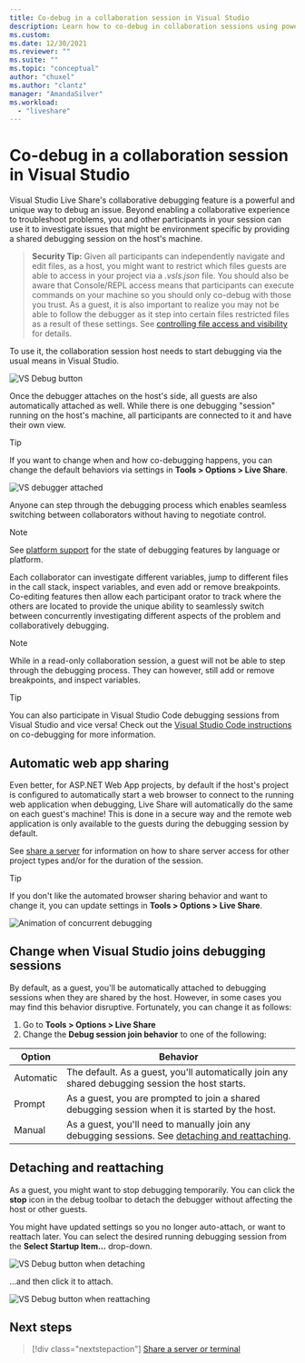 ```yaml
---
title: Co-debug in a collaboration session in Visual Studio
description: Learn how to co-debug in collaboration sessions using powerful tools included in Visual Studio and Live Share.
ms.custom:
ms.date: 12/30/2021
ms.reviewer: ""
ms.suite: ""
ms.topic: "conceptual"
author: "chuxel"
ms.author: "clantz"
manager: "AmandaSilver"
ms.workload: 
  - "liveshare"
---
```


<!--
Copyright © Microsoft Corporation
All rights reserved.
Creative Commons Attribution 4.0 License (International): https://creativecommons.org/licenses/by/4.0/legalcode
-->

# Co-debug in a collaboration session in Visual Studio

Visual Studio Live Share's collaborative debugging feature is a powerful and unique way to debug an issue. Beyond enabling a collaborative experience to troubleshoot problems, you and other participants in your session can use it to investigate issues that might be environment specific by providing a shared debugging session on the host's machine.

> **Security Tip:** Given all participants can independently navigate and edit files, as a host, you might want to restrict which files guests are able to access in your project via a *.vsls.json* file. You should also be aware that Console/REPL access means that participants can execute commands on your machine so you should only co-debug with those you trust. As a guest, it is also important to realize you may not be able to follow the debugger as it step into certain files restricted files as a result of these settings. See [controlling file access and visibility](../reference/security.md#controlling-file-access-and-visibility) for details.

To use it, the collaboration session host needs to start debugging via the usual means in Visual Studio.

![VS Debug button](../media/vs-debug-button.png)

Once the debugger attaches on the host's side, all guests are also automatically attached as well. While there is one debugging "session" running on the host's machine, all participants are connected to it and have their own view.

> [!TIP]
> If you want to change when and how co-debugging happens, you can change the default behaviors via settings in **Tools > Options > Live Share**.

![VS debugger attached](../media/vs-debugger.png)

Anyone can step through the debugging process which enables seamless switching between collaborators without having to negotiate control.

> [!NOTE]
> See [platform support](../reference/platform-support.md) for the state of debugging features by language or platform.

Each collaborator can investigate different variables, jump to different files in the call stack, inspect variables, and even add or remove breakpoints. Co-editing features then allow each participant orator to track where the others are located to provide the unique ability to seamlessly switch between concurrently investigating different aspects of the problem and collaboratively debugging.

> [!NOTE]
> While in a read-only collaboration session, a guest will not be able to step through the debugging process. They can however, still add or remove breakpoints, and inspect variables.

> [!TIP]
> You can also participate in Visual Studio Code debugging sessions from Visual Studio and vice versa! Check out the [Visual Studio Code instructions](codebug-visual-studio-code.md) on co-debugging for more information.

## Automatic web app sharing

Even better, for ASP.NET Web App projects, by default if the host's project is configured to automatically start a web browser to connect to the running web application when debugging, Live Share will automatically do the same on each guest's machine! This is done in a secure way and the remote web application is only available to the guests during the debugging session by default.

See [share a server](share-server-visual-studio.md) for information on how to share server access for other project types and/or for the duration of the session.

> [!TIP]
> If you don't like the automated browser sharing behavior and want to change it, you can update settings in **Tools > Options > Live Share**.

![Animation of concurrent debugging](../media/co-debug.gif)

## Change when Visual Studio joins debugging sessions

By default, as a guest, you'll be automatically attached to debugging sessions when they are shared by the host. However, in some cases you may find this behavior disruptive. Fortunately, you can change it as follows:

1. Go to **Tools > Options > Live Share**
2. Change the **Debug session join behavior** to one of the following:

| Option | Behavior |
|--------|----------|
| Automatic | The default. As a guest, you'll automatically join any shared debugging session the host starts. |
| Prompt | As a guest, you are prompted to join a shared debugging session when it is started by the host. |
| Manual | As a guest, you'll need to manually join any debugging sessions. See [detaching and reattaching](#detaching-and-reattaching).|

## Detaching and reattaching

As a guest, you might want to stop debugging temporarily. You can click the **stop** icon in the debug toolbar to detach the debugger without affecting the host or other guests.

You might have updated settings so you no longer auto-attach, or want to reattach later. You can select the desired running debugging session from the **Select Startup Item...** drop-down.

![VS Debug button when detaching](../media/vs-select-reattach.png)

...and then click it to attach.

![VS Debug button when reattaching](../media/vs-reattach.png)

## Next steps

> [!div class="nextstepaction"]
> [Share a server or terminal](share-server-visual-studio.md)
